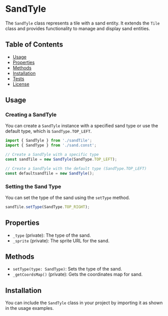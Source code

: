 # SandTyle

The `SandTyle` class represents a tile with a sand entity. It extends the `Tile` class and provides functionality to manage and display sand entities.

## Table of Contents

- [Usage](#usage)
- [Properties](#properties)
- [Methods](#methods)
- [Installation](#installation)
- [Tests](#tests)
- [License](#license)

## Usage

### Creating a SandTyle

You can create a `SandTyle` instance with a specified sand type or use the default type, which is `SandType.TOP_LEFT`.

```javascript
import { SandTyle } from './sandTile';
import { SandType } from './sand.const';

// Create a SandTyle with a specific type
const sandTile = new SandTyle(SandType.TOP_LEFT);

// Create a SandTyle with the default type (SandType.TOP_LEFT)
const defaultsandTile = new SandTyle();
```

### Setting the Sand Type

You can set the type of the sand using the `setType` method.

```javascript
sandTile.setType(SandType.TOP_RIGHT);
```

## Properties

- `_type` (private): The type of the sand.
- `_sprite` (private): The sprite URL for the sand.

## Methods

- `setType(type: SandType)`: Sets the type of the sand.
- `_getCoordsMap()` (private): Gets the coordinates map for sand.

## Installation

You can include the `SandTyle` class in your project by importing it as shown in the usage examples.
